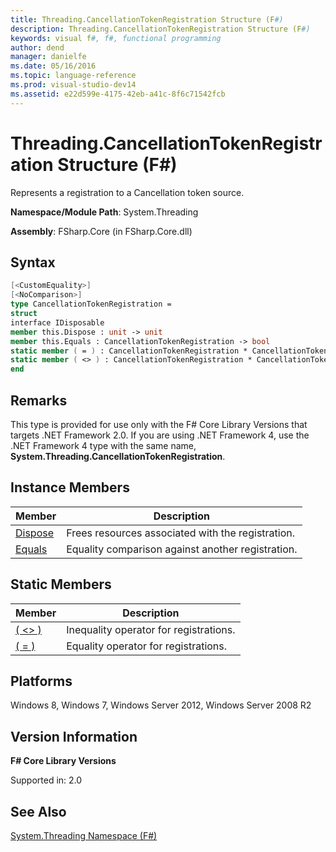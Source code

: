```yaml
---
title: Threading.CancellationTokenRegistration Structure (F#)
description: Threading.CancellationTokenRegistration Structure (F#)
keywords: visual f#, f#, functional programming
author: dend
manager: danielfe
ms.date: 05/16/2016
ms.topic: language-reference
ms.prod: visual-studio-dev14
ms.assetid: e22d599e-4175-42eb-a41c-8f6c71542fcb 
---
```


# Threading.CancellationTokenRegistration Structure (F#)

Represents a registration to a Cancellation token source.

**Namespace/Module Path**: System.Threading

**Assembly**: FSharp.Core (in FSharp.Core.dll)


## Syntax

```fsharp
[<CustomEquality>]
[<NoComparison>]
type CancellationTokenRegistration =
struct
interface IDisposable
member this.Dispose : unit -> unit
member this.Equals : CancellationTokenRegistration -> bool
static member ( = ) : CancellationTokenRegistration * CancellationTokenRegistration -> bool
static member ( <> ) : CancellationTokenRegistration * CancellationTokenRegistration -> bool
end
```

## Remarks
This type is provided for use only with the F# Core Library Versions that targets .NET Framework 2.0. If you are using .NET Framework 4, use the .NET Framework 4 type with the same name, **System.Threading.CancellationTokenRegistration**.


## Instance Members


|Member|Description|
|------|-----------|
|[Dispose](https://msdn.microsoft.com/library/4a8a2756-e94a-4806-aa79-c61bb3fd0023)|Frees resources associated with the registration.|
|[Equals](https://msdn.microsoft.com/library/6d93f758-49a8-4920-9910-400fc8c813ad)|Equality comparison against another registration.|

## Static Members


|Member|Description|
|------|-----------|
|[( &lt;&gt; )](https://msdn.microsoft.com/library/f9a1c67d-624e-4360-81d2-024d761cde25)|Inequality operator for registrations.|
|[( = )](https://msdn.microsoft.com/library/b5a5bdc1-3015-4155-90d5-619dab2e1d85)|Equality operator for registrations.|

## Platforms
Windows 8, Windows 7, Windows Server 2012, Windows Server 2008 R2


## Version Information
**F# Core Library Versions**

Supported in: 2.0




## See Also
[System.Threading Namespace &#40;F&#35;&#41;](System.Threading-Namespace-%5BFSharp%5D.md)

